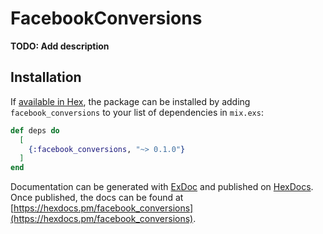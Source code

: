 # FacebookConversions

**TODO: Add description**

## Installation

If [available in Hex](https://hex.pm/docs/publish), the package can be installed
by adding `facebook_conversions` to your list of dependencies in `mix.exs`:

```elixir
def deps do
  [
    {:facebook_conversions, "~> 0.1.0"}
  ]
end
```

Documentation can be generated with [ExDoc](https://github.com/elixir-lang/ex_doc)
and published on [HexDocs](https://hexdocs.pm). Once published, the docs can
be found at [https://hexdocs.pm/facebook_conversions](https://hexdocs.pm/facebook_conversions).

